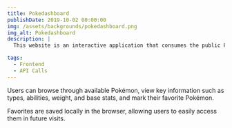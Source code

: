 ```yaml
---
title: Pokedashboard
publishDate: 2019-10-02 00:00:00
img: /assets/backgrounds/pokedashboard.png
img_alt: Pokedashboard
description: |
  This website is an interactive application that consumes the public Pokémon API (PokeAPI) to display a complete list of Pokémon. 

tags:
  - Frontend
  - API Calls
---
```

Users can browse through available Pokémon, view key information such as types, abilities, weight, and base stats, and mark their favorite Pokémon. 

Favorites are saved locally in the browser, allowing users to easily access them in future visits.


